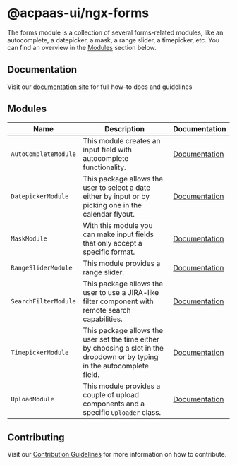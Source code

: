 # @acpaas-ui/ngx-forms

The forms module is a collection of several forms-related modules, like an autocomplete, a datepicker, a mask, a range slider, a timepicker, etc.
You can find an overview in the [Modules](#modules) section below.

## Documentation

Visit our [documentation site](https://antwerp-ui.digipolis.be/) for full how-to docs and guidelines

## <a name="modules"></a>Modules

| Name         | Description | Documentation |
| -----------  | ------ | -------------------------- |
| `AutoCompleteModule` | This module creates an input field with autocomplete functionality. | [Documentation](src/lib/auto-complete/README.md) |
| `DatepickerModule` | This package allows the user to select a date either by input or by picking one in the calendar flyout. | [Documentation](src/lib/datepicker/README.md) |
| `MaskModule` | With this module you can make input fields that only accept a specific format. | [Documentation](src/lib/mask/README.md) |
| `RangeSliderModule` | This module provides a range slider. | [Documentation](src/lib/range-slider/README.md) |
| `SearchFilterModule` | This package allows the user to use a JIRA-like filter component with remote search capabilities. | [Documentation](src/lib/search-filter/README.md) |
| `TimepickerModule` | This package allows the user set the time either by choosing a slot in the dropdown or by typing in the autocomplete field. | [Documentation](src/lib/timepicker/README.md) |
| `UploadModule` | This module provides a couple of upload components and a specific `Uploader` class. | [Documentation](src/lib/upload/README.md) |

## Contributing

Visit our [Contribution Guidelines](../../CONTRIBUTING.md) for more information on how to contribute.
